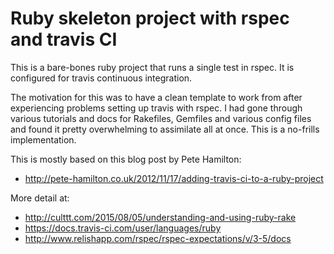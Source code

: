 # Ruby skeleton project with rspec and travis CI

This is a bare-bones ruby project that runs a single test in rspec. It is configured for travis continuous integration.

The motivation for this was to have a clean template to work from after experiencing problems setting up travis with rspec. I had gone through various tutorials and docs for Rakefiles, Gemfiles and various config files and found it pretty overwhelming to assimilate all at once. This is a no-frills implementation.

This is mostly based on this blog post by Pete Hamilton:
 * http://pete-hamilton.co.uk/2012/11/17/adding-travis-ci-to-a-ruby-project

More detail at:
 * http://culttt.com/2015/08/05/understanding-and-using-ruby-rake
 * https://docs.travis-ci.com/user/languages/ruby
 * http://www.relishapp.com/rspec/rspec-expectations/v/3-5/docs
